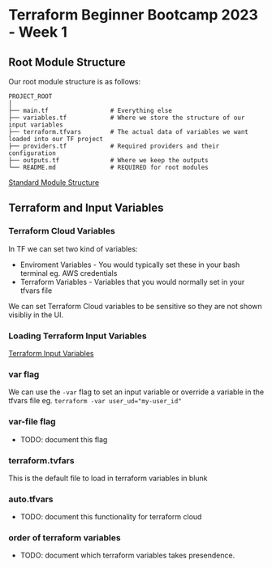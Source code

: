 # Terraform Beginner Bootcamp 2023 - Week 1

## Root Module Structure

Our root module structure is as follows:

```
PROJECT_ROOT
│
├── main.tf                 # Everything else
├── variables.tf            # Where we store the structure of our input variables
├── terraform.tfvars        # The actual data of variables we want loaded into our TF project
├── providers.tf            # Required providers and their configuration
├── outputs.tf              # Where we keep the outputs
└── README.md               # REQUIRED for root modules
```

[Standard Module Structure](https://developer.hashicorp.com/terraform/language/modules/develop/structure)

## Terraform and Input Variables

### Terraform Cloud Variables

In TF we can set two kind of variables:
- Enviroment Variables - You would typically set these in your bash terminal eg. AWS credentials
- Terraform Variables - Variables that you would normally set in your tfvars file

We can set Terraform Cloud variables to be sensitive so they are not shown visibliy in the UI.

### Loading Terraform Input Variables

[Terraform Input Variables](https://developer.hashicorp.com/terraform/language/values/variables)

### var flag
We can use the `-var` flag to set an input variable or override a variable in the tfvars file eg. `terraform -var user_ud="my-user_id"`

### var-file flag

- TODO: document this flag

### terraform.tvfars

This is the default file to load in terraform variables in blunk

### auto.tfvars

- TODO: document this functionality for terraform cloud

### order of terraform variables

- TODO: document which terraform variables takes presendence.
